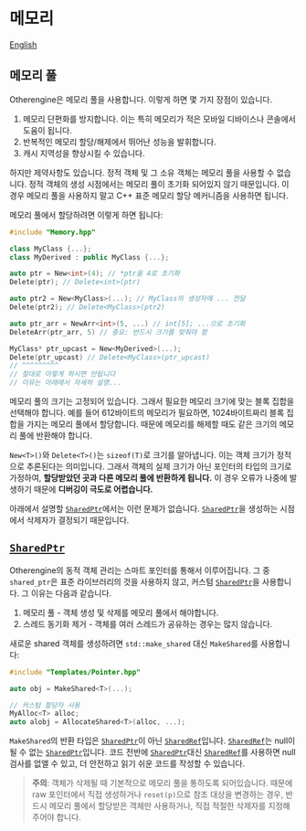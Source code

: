 # 메모리

[English](../English/Memory.md)

## 메모리 풀

Otherengine은 메모리 풀을 사용합니다. 이렇게 하면 몇 가지 장점이 있습니다.

1. 메모리 단편화를 방지합니다. 이는 특히 메모리가 적은 모바일 디바이스나 콘솔에서 도움이 됩니다.
2. 반복적인 메모리 할당/해제에서 뛰어난 성능을 발휘합니다.
3. 캐시 지역성을 향상시킬 수 있습니다.

하지만 제약사항도 있습니다. 정적 객체 및 그 소유 객체는 메모리 풀을 사용할 수 없습니다. 정적 객체의 생성 시점에서는 메모리 풀이 초기화 되어있지 않기 때문입니다. 이 경우 메모리 풀을 사용하지 말고 C++ 표준 메모리 할당 메커니즘을 사용하면 됩니다.

메모리 풀에서 할당하려면 이렇게 하면 됩니다:

```cpp
#include "Memory.hpp"

class MyClass {...};
class MyDerived : public MyClass {...};

auto ptr = New<int>(4); // *ptr을 4로 초기화
Delete(ptr); // Delete<int>(ptr)

auto ptr2 = New<MyClass>(...); // MyClass의 생성자에 ... 전달
Delete(ptr2); // Delete<MyClass>(ptr2)

auto ptr_arr = NewArr<int>(5, ...) // int[5]; ...으로 초기화
DeleteArr(ptr_arr, 5) // 중요: 반드시 크기를 맞춰야 함

MyClass* ptr_upcast = New<MyDerived>(...);
Delete(ptr_upcast) // Delete<MyClass>(ptr_upcast)
// ^^^^^^^^^
// 절대로 이렇게 하시면 안됩니다
// 이유는 아래에서 자세히 설명...
```

메모리 풀의 크기는 고정되어 있습니다. 그래서 필요한 메모리 크기에 맞는 블록 집합을 선택해야 합니다. 예를 들어 612바이트의 메모리가 필요하면, 1024바이트짜리 블록 집합을 가지는 메모리 풀에서 할당합니다. 때문에 메모리를 해제할 때도 같은 크기의 메모리 풀에 반환해야 합니다.

`New<T>()`와 `Delete<T>()`는 `sizeof(T)`로 크기를 알아냅니다. 이는 객체 크기가 정적으로 추론된다는 의미입니다. 그래서 객체의 실제 크기가 아닌 포인터의 타입의 크기로 가정하여, **할당받았던 곳과 다른 메모리 풀에 반환하게 됩니다.** 이 경우 오류가 나중에 발생하기 때문에 **디버깅이 극도로 어렵습니다.**

아래에서 설명할 [`SharedPtr`]에서는 이런 문제가 없습니다. [`SharedPtr`]을 생성하는 시점에서 삭제자가 결정되기 때문입니다.

## [`SharedPtr`]

Otherengine의 동적 객체 관리는 스마트 포인터를 통해서 이루어집니다. 그 중 `shared_ptr`은 표준 라이브러리의 것을 사용하지 않고, 커스텀 [`SharedPtr`]을 사용합니다. 그 이유는 다음과 같습니다.

1. 메모리 풀 - 객체 생성 및 삭제를 메모리 풀에서 해야합니다.
2. 스레드 동기화 제거 - 객체를 여러 스레드가 공유하는 경우는 많지 않습니다.

새로운 shared 객체를 생성하려면 `std::make_shared` 대신 `MakeShared`를 사용합니다:

```cpp
#include "Templates/Pointer.hpp"

auto obj = MakeShared<T>(...);

// 커스텀 할당자 사용
MyAlloc<T> alloc;
auto alobj = AllocateShared<T>(alloc, ...);
```

`MakeShared`의 반환 타입은 [`SharedPtr`]이 아닌 [`SharedRef`]입니다. [`SharedRef`]는 null이 될 수 없는 [`SharedPtr`]입니다. 코드 전반에 [`SharedPtr`]대신 [`SharedRef`]를 사용하면 null 검사를 없앨 수 있고, 더 안전하고 읽기 쉬운 코드를 작성할 수 있습니다.

> **주의**: 객체가 삭제될 때 기본적으로 메모리 풀을 통하도록 되어있습니다. 때문에 raw 포인터에서 직접 생성하거나 `reset(p)`으로 참조 대상을 변경하는 경우, 반드시 메모리 풀에서 할당받은 객체만 사용하거나, 직접 적절한 삭제자를 지정해주어야 합니다.

[`SharedPtr`]: https://othereum.github.io/Otherengine/classoeng_1_1core_1_1_shared_ptr.html
[`SharedRef`]: https://othereum.github.io/Otherengine/classoeng_1_1core_1_1_shared_ref.html
